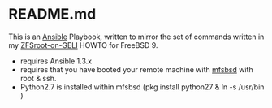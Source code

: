# README.md

This is an [Ansible](http://ansibleworks.com/) Playbook, written to mirror the set of commands written in my [ZFSroot-on-GELI](https://www.keltia.net/howtos/mfsbsd-zfs91/) HOWTO for FreeBSD 9.

- requires Ansible 1.3.x
- requires that you have booted your remote machine with [mfsbsd](http://mfsbsd.vx.sk) with root & ssh.
- Python2.7 is installed within mfsbsd (pkg install python27 & ln -s /usr/bin )
